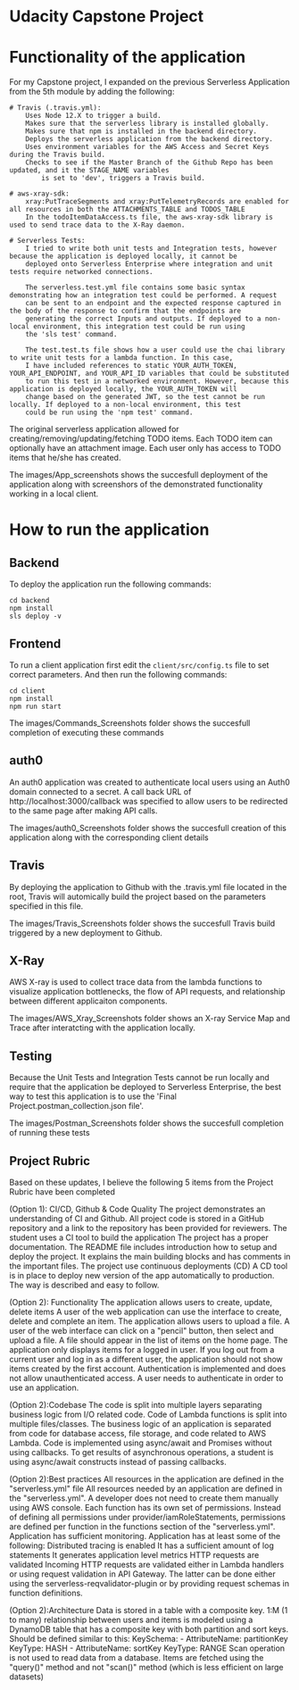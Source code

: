 # Udacity Capstone Project


# Functionality of the application

For my Capstone project, I expanded on the previous Serverless Application from the 5th module by adding the following:

	# Travis (.travis.yml):
		Uses Node 12.X to trigger a build.
		Makes sure that the serverless library is installed globally.
		Makes sure that npm is installed in the backend directory.
		Deploys the serverless application from the backend directory.
		Uses environment variables for the AWS Access and Secret Keys during the Travis build.
		Checks to see if the Master Branch of the Github Repo has been updated, and it the STAGE_NAME variables 
			is set to 'dev', triggers a Travis build.
		
	# aws-xray-sdk:
		xray:PutTraceSegments and xray:PutTelemetryRecords are enabled for all resources in both the ATTACHMENTS_TABLE and TODOS_TABLE
		In the todoItemDataAccess.ts file, the aws-xray-sdk library is used to send trace data to the X-Ray daemon.
		
	# Serverless Tests:
		I tried to write both unit tests and Integration tests, however because the application is deployed locally, it cannot be 
		deployed onto Serverless Enterprise where integration and unit tests require networked connections. 
		
		The serverless.test.yml file contains some basic syntax demonstrating how an integration test could be performed. A request 
		can be sent to an endpoint and the expected response captured in the body of the response to confirm that the endpoints are
		generating the correct Inputs and outputs. If deployed to a non-local environment, this integration test could be run using
		the 'sls test' command. 
		
		The test.test.ts file shows how a user could use the chai library to write unit tests for a lambda function. In this case, 
		I have included references to static YOUR_AUTH_TOKEN, YOUR_API_ENDPOINT, and YOUR_API_ID variables that could be substituted
		to run this test in a networked environment. However, because this application is deployed locally, the YOUR_AUTH_TOKEN will
		change based on the generated JWT, so the test cannot be run locally. If deployed to a non-local environment, this test
		could be run using the 'npm test' command. 
	
The original serverless application allowed for creating/removing/updating/fetching TODO items. Each TODO item can optionally have an attachment image. Each user only has access to TODO items that he/she has created.

The images/App_screenshots shows the succesfull deployment of the application along with screenshors of the demonstrated functionality
working in a local client. 


# How to run the application

## Backend

To deploy the application run the following commands:

```
cd backend
npm install
sls deploy -v
```

## Frontend

To run a client application first edit the `client/src/config.ts` file to set correct parameters. And then run the following commands:

```
cd client
npm install
npm run start
```
The images/Commands_Screenshots folder shows the succesfull completion of executing these commands


## auth0
An auth0 application was created to authenticate local users using an Auth0 domain connected to a secret. A call back URL of http://localhost:3000/callback
was specified to allow users to be redirected to the same page after making API calls. 

The images/auth0_Screenshots folder shows the succesfull creation of this application along with the corresponding client details


## Travis
By deploying the application to Github with the .travis.yml file located in the root, Travis will automically build the project 
based on the parameters specified in this file. 

The images/Travis_Screenshots folder shows the succesfull Travis build triggered by a new deployment to Github. 


## X-Ray
AWS X-ray is used to collect trace data from the lambda functions to visualize application bottlenecks, the flow of API requests, and 
relationship between different applicaiton components. 

The images/AWS_Xray_Screenshots folder shows an X-ray Service Map and Trace after interatcting with the application locally. 


## Testing

Because the Unit Tests and Integration Tests cannot be run locally and require that the application be deployed to Serverless Enterprise, 
the best way to test this application is to use the 'Final Project.postman_collection.json file'.

The images/Postman_Screenshots folder shows the succesfull completion of running these tests


## Project Rubric
Based on these updates, I believe the following 5 items from the Project Rubric have been completed
 
(Option 1): CI/CD, Github & Code Quality 
The project demonstrates an understanding of CI and Github.	All project code is stored in a GitHub repository and a link to the repository has been provided for reviewers. The student uses a CI tool to build the application
The project has a proper documentation.	The README file includes introduction how to setup and deploy the project. It explains the main building blocks and has comments in the important files.
The project use continuous deployments (CD)	A CD tool is in place to deploy new version of the app automatically to production. The way is described and easy to follow.

(Option 2): Functionality
The application allows users to create, update, delete items	A user of the web application can use the interface to create, delete and complete an item.
The application allows users to upload a file.	A user of the web interface can click on a "pencil" button, then select and upload a file. A file should appear in the list of items on the home page.
The application only displays items for a logged in user.	If you log out from a current user and log in as a different user, the application should not show items created by the first account.
Authentication is implemented and does not allow unauthenticated access.	A user needs to authenticate in order to use an application.


(Option 2):Codebase
The code is split into multiple layers separating business logic from I/O related code.	Code of Lambda functions is split into multiple files/classes. The business logic of an application is separated from code for database access, file storage, and code related to AWS Lambda.
Code is implemented using async/await and Promises without using callbacks.	To get results of asynchronous operations, a student is using async/await constructs instead of passing callbacks.


(Option 2):Best practices
All resources in the application are defined in the "serverless.yml" file	All resources needed by an application are defined in the "serverless.yml". A developer does not need to create them manually using AWS console.
Each function has its own set of permissions.	Instead of defining all permissions under provider/iamRoleStatements, permissions are defined per function in the functions section of the "serverless.yml".
Application has sufficient monitoring.	Application has at least some of the following:
	Distributed tracing is enabled
	It has a sufficient amount of log statements
	It generates application level metrics
HTTP requests are validated	Incoming HTTP requests are validated either in Lambda handlers or using request validation in API Gateway. The latter can be done either using the serverless-reqvalidator-plugin or by providing request schemas in function definitions.



(Option 2):Architecture
Data is stored in a table with a composite key.	1:M (1 to many) relationship between users and items is modeled using a DynamoDB table that has a composite key with both partition and sort keys. Should be defined similar to this:
	   KeySchema:
	      - AttributeName: partitionKey
	        KeyType: HASH
	      - AttributeName: sortKey
	        KeyType: RANGE
Scan operation is not used to read data from a database.	Items are fetched using the "query()" method and not "scan()" method (which is less efficient on large datasets)
